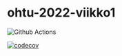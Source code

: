 # ohtu-2022-viikko1

![Github Actions](https://github.com/limi96/ohtu-2022-viikko1/workflows/CI/badge.svg)

[![codecov](https://codecov.io/gh/limi96/ohtu-2022-viikko1/branch/main/graph/badge.svg?token=WR3PLZCRPN)](https://codecov.io/gh/limi96/ohtu-2022-viikko1)